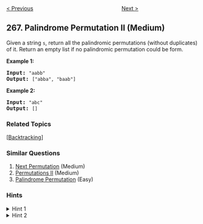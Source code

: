 <!--|This file generated by command(leetcode description); DO NOT EDIT.    |-->
<!--+----------------------------------------------------------------------+-->
<!--|@author    Openset <openset.wang@gmail.com>                           |-->
<!--|@link      https://github.com/openset                                 |-->
<!--|@home      https://github.com/openset/leetcode                        |-->
<!--+----------------------------------------------------------------------+-->

[< Previous](https://github.com/openset/leetcode/tree/master/problems/palindrome-permutation "Palindrome Permutation")
　　　　　　　　　　　　　　　　
[Next >](https://github.com/openset/leetcode/tree/master/problems/missing-number "Missing Number")

## 267. Palindrome Permutation II (Medium)

<p>Given a string <code>s</code>, return all the palindromic permutations (without duplicates) of it. Return an empty list if no palindromic permutation could be form.</p>

<p><strong>Example 1:</strong></p>

<pre><strong>Input:</strong> <code>&quot;aabb&quot;</code>
<strong>Output:</strong> <code>[&quot;abba&quot;, &quot;baab&quot;]</code></pre>

<p><strong>Example 2:</strong></p>

<pre><strong>Input:</strong> <code>&quot;abc&quot;</code>
<strong>Output:</strong> <code>[]</code></pre>

### Related Topics
  [[Backtracking](https://github.com/openset/leetcode/tree/master/tag/backtracking/README.md)]

### Similar Questions
  1. [Next Permutation](https://github.com/openset/leetcode/tree/master/problems/next-permutation) (Medium)
  1. [Permutations II](https://github.com/openset/leetcode/tree/master/problems/permutations-ii) (Medium)
  1. [Palindrome Permutation](https://github.com/openset/leetcode/tree/master/problems/palindrome-permutation) (Easy)

### Hints
<details>
<summary>Hint 1</summary>
If a palindromic permutation exists, we just need to generate the first half of the string.
</details>
<details>
<summary>Hint 2</summary>
To generate all distinct permutations of a (half of) string, use a similar approach from: <a href="/problems/permutations-ii">Permutations II</a> or <a href="/problems/next-permutation">Next Permutation</a>.
</details>
